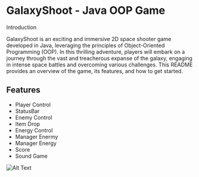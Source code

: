 
# GalaxyShoot - Java OOP Game

Introduction

GalaxyShoot is an exciting and immersive 2D space shooter game developed in Java, leveraging the principles of Object-Oriented Programming (OOP). In this thrilling adventure, players will embark on a journey through the vast and treacherous expanse of the galaxy, engaging in intense space battles and overcoming various challenges. This README provides an overview of the game, its features, and how to get started.


## Features

- Player Control
- StatusBar
- Enemy Control
- Item Drop
- Energy Control
- Manager Enermy
- Manager Energy
- Score
- Sound Game


![Alt Text](https://drive.google.com/uc?export=view&id=1Tj1TBIr6H2yYyBvcv5ok-YuU8XQuKNuG)
